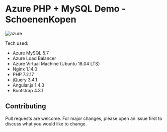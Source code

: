 # Azure PHP + MySQL Demo - SchoenenKopen
![azure](https://img.shields.io/badge/platform-azure-%2300A4EF.svg)

Tech used:
- Azure MySQL 5.7
- Azure Load Balancer
- Azure Virtual Machine (Ubuntu 18.04 LTS)
- Nginx 1.14.0
- PHP 7.2.17
- jQuery 3.4.1
- Angular.js 1.4.3
- Bootstrap 4.3.1

## Contributing
Pull requests are welcome. For major changes, please open an issue first to discuss what you would like to change.